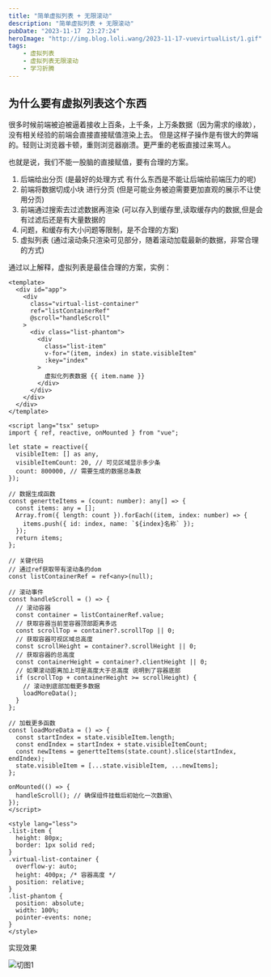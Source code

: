 ```yaml
---
title: "简单虚拟列表 + 无限滚动"
description: "简单虚拟列表 + 无限滚动"
pubDate: "2023-11-17　23:27:24"
heroImage: "http://img.blog.loli.wang/2023-11-17-vuevirtualList/1.gif"
tags:
    - 虚拟列表
    - 虚拟列表无限滚动
    - 学习折腾
---
```


## 为什么要有虚拟列表这个东西

很多时候前端被迫被逼着接收上百条，上千条，上万条数据（因为需求的缘故），没有相关经验的前端会直接直接赋值渲染上去。
但是这样子操作是有很大的弊端的。轻则让浏览器卡顿，重则浏览器崩溃。更严重的老板直接过来骂人。

也就是说，我们不能一股脑的直接赋值，要有合理的方案。

1. 后端给出分页 (是最好的处理方式 有什么东西是不能让后端给前端压力的呢)
2. 前端将数据切成小块 进行分页 (但是可能业务被迫需要更加直观的展示不让使用分页)
3. 前端通过搜索去过滤数据再渲染 (可以存入到缓存里,读取缓存内的数据,但是会有过滤后还是有大量数据的
4. 问题，和缓存有大小问题等限制，是不合理的方案)
5. 虚拟列表 (通过滚动条只渲染可见部分，随着滚动加载最新的数据，非常合理的方式)

通过以上解释，虚拟列表是最佳合理的方案，实例：

``` vue
<template>
  <div id="app">
    <div
      class="virtual-list-container"
      ref="listContainerRef"
      @scroll="handleScroll"
    >
      <div class="list-phantom">
        <div
          class="list-item"
          v-for="(item, index) in state.visibleItem"
          :key="index"
        >
          虚拟化列表数据 {{ item.name }}
        </div>
      </div>
    </div>
  </div>
</template>

<script lang="tsx" setup>
import { ref, reactive, onMounted } from "vue";

let state = reactive({
  visibleItem: [] as any,
  visibleItemCount: 20, // 可见区域显示多少条
  count: 800000, // 需要生成的数据总条数
});

// 数据生成函数
const genertteItems = (count: number): any[] => {
  const items: any = [];
  Array.from({ length: count }).forEach((item, index: number) => {
    items.push({ id: index, name: `${index}名称` });
  });
  return items;
};

// 关键代码
// 通过ref获取带有滚动条的dom
const listContainerRef = ref<any>(null);

// 滚动事件
const handleScroll = () => {
  // 滚动容器
  const container = listContainerRef.value;
  // 获取容器当前至容器顶部距离多远
  const scrollTop = container?.scrollTop || 0;
  // 获取容器可视区域总高度
  const scrollHeight = container?.scrollHeight || 0;
  // 获取容器的总高度
  const containerHeight = container?.clientHeight || 0;
  // 如果滚动距离加上可是高度大于总高度 说明到了容器底部
  if (scrollTop + containerHeight >= scrollHeight) {
    // 滚动到底部加载更多数据
    loadMoreData();
  }
};

// 加载更多函数
const loadMoreData = () => {
  const startIndex = state.visibleItem.length;
  const endIndex = startIndex + state.visibleItemCount;
  const newItems = genertteItems(state.count).slice(startIndex, endIndex);
  state.visibleItem = [...state.visibleItem, ...newItems];
};

onMounted(() => {
  handleScroll(); // 确保组件挂载后初始化一次数据\
});
</script>

<style lang="less">
.list-item {
  height: 80px;
  border: 1px solid red;
}
.virtual-list-container {
  overflow-y: auto;
  height: 400px; /* 容器高度 */
  position: relative;
}
.list-phantom {
  position: absolute;
  width: 100%;
  pointer-events: none;
}
</style>

```

实现效果

![切图1](http://img.blog.loli.wang/2023-11-17-vuevirtualList/1.gif)
